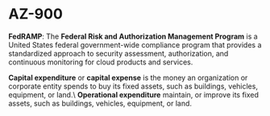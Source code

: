 # AZ-900
**FedRAMP**: The **Federal Risk and Authorization Management Program** is a United States federal government-wide compliance program that provides a standardized approach to security assessment, authorization, and continuous monitoring for cloud products and services.

**Capital expenditure** or **capital expense** is the money an organization or corporate entity spends to buy its fixed assets, such as buildings, vehicles, equipment, or land.\\
**Operational expenditure** maintain, or improve its fixed assets, such as buildings, vehicles, equipment, or land.

